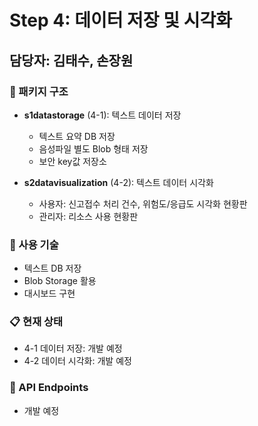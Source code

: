 # Step 4: 데이터 저장 및 시각화

## 담당자: 김태수, 손장원

### 📁 패키지 구조
- **s1datastorage** (4-1): 텍스트 데이터 저장
  - 텍스트 요약 DB 저장
  - 음성파일 별도 Blob 형태 저장
  - 보안 key값 저장소

- **s2datavisualization** (4-2): 텍스트 데이터 시각화
  - 사용자: 신고접수 처리 건수, 위험도/응급도 시각화 현황판
  - 관리자: 리소스 사용 현황판

### 🔧 사용 기술
- 텍스트 DB 저장
- Blob Storage 활용
- 대시보드 구현

### 📋 현재 상태
- 4-1 데이터 저장: 개발 예정
- 4-2 데이터 시각화: 개발 예정

### 🔗 API Endpoints
- 개발 예정